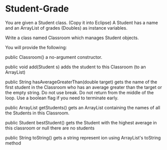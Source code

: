 # Student-Grade

You are given a Student class. (Copy it into Eclipse) A Student has a name and an ArrayList of grades (Doubles) as instance variables.

Write a class named Classroom which manages Student objects.

You will provide the following:

public Classroom() a no-argument constructor.

public void add(Student s) adds the student to this Classroom (to an ArrayList)

public String hasAverageGreaterThan(double target) gets the name of the first student in the Classroom who has an average greater than the target or the empty string. Do not use break. Do not return from the middle of the loop. Use a boolean flag if you need to terminate early.

public ArrayList<String> getStudents() gets an ArrayList<String> containing the names of all the Students in this Classroom.

public Student bestStudent() gets the Student with the highest average in this classroom or null there are no students

public String toString() gets a string represent ion using ArrayList's toString method
